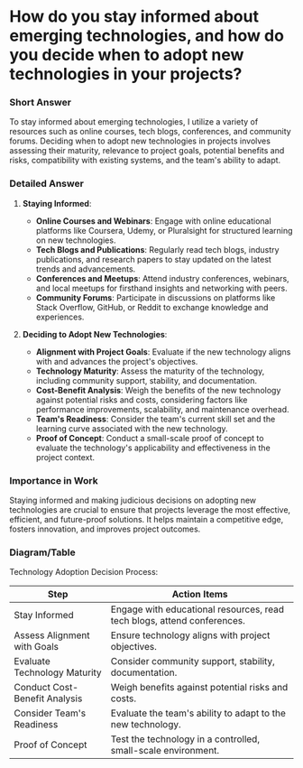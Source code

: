 # How do you stay informed about emerging technologies, and how do you decide when to adopt new technologies in your projects?

### Short Answer
To stay informed about emerging technologies, I utilize a variety of resources such as online courses, tech blogs, conferences, and community forums. Deciding when to adopt new technologies in projects involves assessing their maturity, relevance to project goals, potential benefits and risks, compatibility with existing systems, and the team's ability to adapt.

### Detailed Answer
1. **Staying Informed**:
    - **Online Courses and Webinars**: Engage with online educational platforms like Coursera, Udemy, or Pluralsight for structured learning on new technologies.
    - **Tech Blogs and Publications**: Regularly read tech blogs, industry publications, and research papers to stay updated on the latest trends and advancements.
    - **Conferences and Meetups**: Attend industry conferences, webinars, and local meetups for firsthand insights and networking with peers.
    - **Community Forums**: Participate in discussions on platforms like Stack Overflow, GitHub, or Reddit to exchange knowledge and experiences.

2. **Deciding to Adopt New Technologies**:
    - **Alignment with Project Goals**: Evaluate if the new technology aligns with and advances the project's objectives.
    - **Technology Maturity**: Assess the maturity of the technology, including community support, stability, and documentation.
    - **Cost-Benefit Analysis**: Weigh the benefits of the new technology against potential risks and costs, considering factors like performance improvements, scalability, and maintenance overhead.
    - **Team's Readiness**: Consider the team's current skill set and the learning curve associated with the new technology.
    - **Proof of Concept**: Conduct a small-scale proof of concept to evaluate the technology's applicability and effectiveness in the project context.

### Importance in Work
Staying informed and making judicious decisions on adopting new technologies are crucial to ensure that projects leverage the most effective, efficient, and future-proof solutions. It helps maintain a competitive edge, fosters innovation, and improves project outcomes.

### Diagram/Table
Technology Adoption Decision Process:

| Step                            | Action Items                                  |
|---------------------------------|-----------------------------------------------|
| Stay Informed                   | Engage with educational resources, read tech blogs, attend conferences. |
| Assess Alignment with Goals     | Ensure technology aligns with project objectives. |
| Evaluate Technology Maturity    | Consider community support, stability, documentation. |
| Conduct Cost-Benefit Analysis   | Weigh benefits against potential risks and costs. |
| Consider Team's Readiness       | Evaluate the team's ability to adapt to the new technology. |
| Proof of Concept                | Test the technology in a controlled, small-scale environment. |